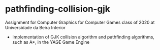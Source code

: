 # pathfinding-collision-gjk 

Assignment for Computer Graphics for Computer Games class of 2020 at Universidade da Beira Interior

- Implementation of GJK collision algorithm and pathfinding algorithms, such as A*, in the YAGE Game Engine
